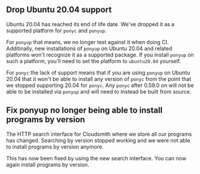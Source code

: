 ## Drop Ubuntu 20.04 support

Ubuntu 20.04 has reached its end of life date. We've dropped it as a supported platform for `ponyc` and `ponyup`.

For `ponyup` that means, we no longer test against it when doing CI. Additinally, new installations of `ponyup` on Ubuntu 20.04 and related platforms won't recognize it as a supported package. If you install `ponyup` on such a platform, you'll need to set the platform to `ubuntu20.04` yourself.

For `ponyc` the lack of support means that if you are using `ponyup` on Ubuntu 20.04 that it won't be able to install any version of `ponyc` from the point that we stopped supporting 20.04 for `ponyc`. Any `ponyc` after 0.59.0 on will not be able to be installed via `ponyup` and will need to instead be built from source.

## Fix ponyup no longer being able to install programs by version

The HTTP search interface for Cloudsmith where we store all our programs has changed. Searching by version stopped working and we were not able to install programs by version anymore.

This has now been fixed by using the new search interface. You can now again install programs by version.

